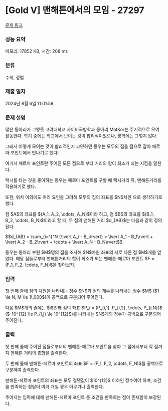 # [Gold V] 맨해튼에서의 모임 - 27297 

[문제 링크](https://www.acmicpc.net/problem/27297) 

### 성능 요약

메모리: 17852 KB, 시간: 208 ms

### 분류

수학, 정렬

### 제출 일자

2024년 8월 6일 11:01:59

### 문제 설명

<p>많은 동아리가 그렇듯 고려대학교 사이버국방학과 동아리 MatKor는 주기적으로 모여 활동한다. 학기 중에는 학교에서 모이는 것이 합리적이었으나, 방학에는 그렇지 않다.</p>

<p>그래서 어떻게 모이는 것이 합리적인지 고민하던 동우는 모두의 집을 점으로 잡아 페르마 포인트에서 만나기로 했다!</p>

<p>여기서 페르마 포인트란 주어진 모든 점으로 부터 거리의 합이 최소가 되는 지점을 말한다.</p>

<p>택시를 타는 것을 좋아하는 동우는 페르마 포인트를 구할 때 택시거리 즉, 맨해튼거리를 적용하기로 했다.</p>

<p>또한, 위치 이외에도 여러 요인을 고려해 모두의 집의 좌표를 $N$차원 으로 생각하기로 했다.</p>

<p>점 $A$의 좌표를 $(A_1, A_2, \cdots, A_N)$이라 하고, 점 $B$의 좌표를 $(B_1, B_2, \cdots, B_N)$이라고 할 때, 두 점의 맨해튼 거리 $d_{AB}$는 다음과 같이 정의된다.</p>

<p>$$d_{AB} = \sum_{i=1}^N {\lvert A_i - B_i\rvert} = \lvert A_1 - B_1\rvert + \lvert A_2 - B_2\rvert + \cdots + \lvert A_N - B_N\rvert$$</p>

<p>동우는 동아리 부원 $M$명의 집을 조사해 $N$차원 좌표의 서로 다른 점 $M$개를 얻었다. 해당 점들로부터 맨해튼거리의 합이 최소가 되는 맨해튼-페르마 포인트 $F = (F_1, F_2, \cdots, F_N)$을 찾아보자.</p>

### 입력 

 <p>첫 번째 줄에 점의 차원을 나타내는 정수 $N$과 점의 개수를 나타내는 정수 $M$ ($1 \le N, M \le 1\,000$)이 공백으로 구분되어 주어진다.</p>

<p>다음 $M$개의 줄에는 $i$번째 점의 좌표 $P_i = (P_{i,1}, P_{i,2}, \cdots, P_{i,N})$ ($-10^{12} \le P_{i,j} \le 10^{12}$)를 나타내는 $N$개의 정수가 공백으로 구분되어 주어진다.</p>

### 출력 

 <p>첫 번째 줄에 주어진 점들로부터의 맨해튼-페르마 포인트을 찾아 그 점에서부터 각 점까지 맨해튼 거리의 총합을 출력한다.</p>

<p>두 번째 줄에 맨해튼-페르마 포인트의 좌표 $F = (F_1, F_2, \cdots, F_N)$를 공백으로 구분하여 출력한다.</p>

<p>맨해튼-페르마 포인트의 좌표는 모두 절댓값이 $10^{12}$ 이하인 정수여야 하며, 조건을 만족하는 정답이 여러 개일 경우 아무거나 출력한다.</p>

<p>주어지는 입력에 대해 맨해튼-페르마 포인트 중 조건을 만족하는 점이 존재함이 보장된다.</p>

